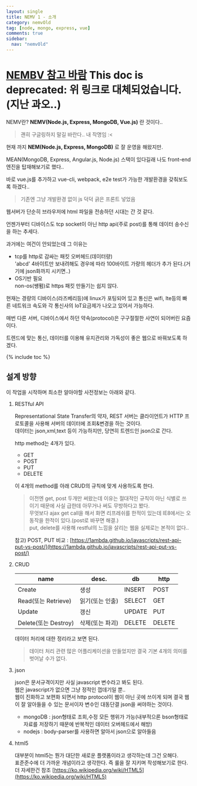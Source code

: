 ```yaml
---
layout: single
title: NEMV 1 - 소개
category: nemvOld
tag: [node, mongo, express, vue]
comments: true
sidebar:
  nav: "nemvOld"
---
```


# [NEMBV 참고 바람](/categories/#nembv) This doc is deprecated: 위 링크로 대체되었습니다.(지난 과오..)

NEMV란? **NEMV(Node.js, Express, MongoDB, Vue.js)** 란 것이다..

> 괜히 구글링하지 말길 바란다.. 내 작명임 :<

현재 까지 **NEM(Node.js, Express, MongoDB)** 로 잘 운영을 해왔지만.  

MEAN(MongoDB, Express, Angular.js, Node.js) 스택이 있다길래 나도 front-end 엔진을 탑재해보기로 했다.. 

바로 vue.js를 추가하고 vue-cli, webpack, e2e test가 가능한 개발환경을 갖춰보도록 하겠다..

> 기존엔 그냥 개발환경 없이 js 덕덕 긁은 프론트 넣었음

웹서버가 단순히 브라우저에 html 파일을 전송하던 시대는 간 것 같다.
 
언젠가부터 디바이스도 tcp socket이 아닌 http api(주로 post)를 통해 데이터 송수신을 하는 추세다.

과거에는 여건이 안되었는데 그 이유는

- tcp를 http로 감싸는 패킷 오버헤드(데이터량)  
'abcd' 4바이트만 보내려해도 경우에 따라 100바이트 가량의 헤더가 추가 된다.(거기에 json화까지 시키면..)
- OS기반 필요  
non-os(쌩펌)로 https 패킷 만들기는 쉽지 않다.
  
현재는 경량의 디바이스(라즈베리등)에 linux가 포팅되어 있고 통신은 wifi, lte등의 빠른 네트워크 속도와 각 통신사의 IoT요금제가 나오고 있어서 가능하다. 
  
매번 다른 서버, 디바이스에서 하던 약속(protocol)은 구구절절한 사연이 되어버린 요즘이다.

트렌드에 맞는 통신, 데이터를 이용해 유지관리와 가독성이 좋은 웹으로 바꿔보도록 하겠다. 

{% include toc %}

## 설계 방향

이 작업을 시작하며 최소한 알아야할 사전정보는 아래와 같다.

1. RESTful API  

    Representational State Transfer의 약자, REST 서버는 클라이언트가 HTTP 프로토콜을 사용해 서버의 데이터에 조회&변경을 하는 것이다.  
    데이터는 json,xml,text 등이 가능하지만, 당연히 트렌드인 json으로 간다. 
    
    http method는 4개가 있다. 
    
    - GET
    - POST
    - PUT
    - DELETE
    
    이 4개의 method를 아래 CRUD의 규칙에 맞게 사용하도록 한다.
    
    > 이전엔 get, post 두개만 써왔는데 이유는 절대적인 규칙이 아닌 식별로 쓰이기 때문에 사실 급한데 아무거나 써도 무방하다고 봤다.  
    무엇보다 ajax get call을 해서 화면 리프레쉬를 한적이 있는데 IE8에서는 오동작을 한적이 있다.(post로 바꾸면 해결.)  
    put, delete를 사용해 restful의 느낌을 살리는 웹을 실제로는 본적이 없다.. 
    
    참고) POST, PUT 비교 : [https://1ambda.github.io/javascripts/rest-api-put-vs-post/](https://1ambda.github.io/javascripts/rest-api-put-vs-post/)
  
2. CRUD  

    | name	| desc. |	db  | http |
    | --- | --- | --- | --- |
    | Create	| 생성 |	INSERT | POST  |
    | Read(또는 Retrieve)	 | 읽기(또는 인출) | 	SELECT | GET |
    | Update | 갱신 | UPDATE | PUT |
    | Delete(또는 Destroy)	| 삭제(또는 파괴) | 	DELETE | DELETE |          
    
    데이터 처리에 대한 정리라고 보면 된다.
    
    > 데이터 처리 관련 많은 어플리케이션을 만들었지만 결국 기본 4개의 의미를 벗어날 수가 없다.
  
3. json

    json은 문서규격이지만 사실 javascript 변수라고 봐도 된다.  
    웹은 javascript가 없으면 그냥 정적인 껍데기일 뿐..  
    웹이 진화하고 보편화 되면서 http protocol이 웹이 아닌 곳에 쓰이게 되며 결국 웹이 잘 알아들을 수 있는 문서이자 변수인 대동단결 json을 써야하는 것이다.
    
    - mongoDB : json형태로 조회,수정 모든 행위가 가능(내부적으론 bson형태로 자료를 저장하기 때문에 반복적인 데이터 오버헤드에서 해방)
    - nodejs : body-parser를 사용하면 알아서 json으로 알아들음
    
4. html5

    대부분이 html5는 뭔가 대단한 새로운 플랫폼이라고 생각하는데 그건 오해다.  
    표준준수에 더 가까운 개념이라고 생각한다. 즉 룰을 잘 지키며 작성해보기로 한다.
    더 자세한건 참조 [https://ko.wikipedia.org/wiki/HTML5](https://ko.wikipedia.org/wiki/HTML5)
    